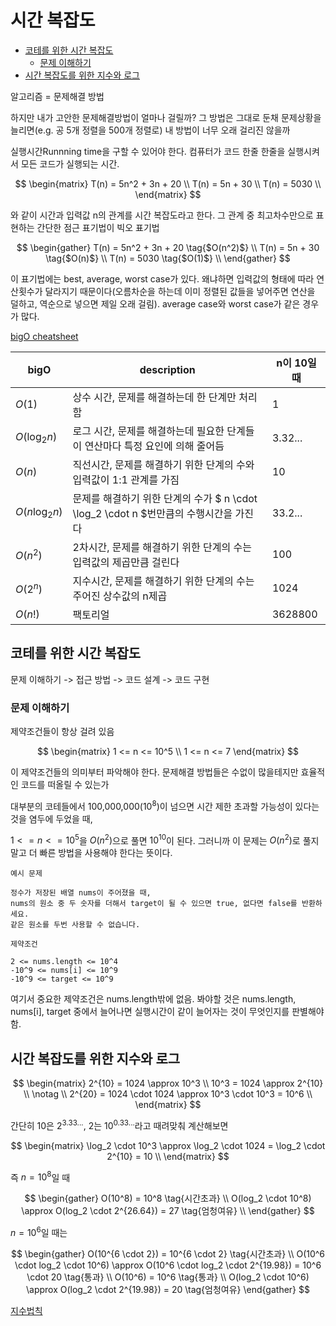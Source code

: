 # 시간 복잡도

<!-- START doctoc generated TOC please keep comment here to allow auto update -->
<!-- DON'T EDIT THIS SECTION, INSTEAD RE-RUN doctoc TO UPDATE -->

- [코테를 위한 시간 복잡도](#%EC%BD%94%ED%85%8C%EB%A5%BC-%EC%9C%84%ED%95%9C-%EC%8B%9C%EA%B0%84-%EB%B3%B5%EC%9E%A1%EB%8F%84)
  - [문제 이해하기](#%EB%AC%B8%EC%A0%9C-%EC%9D%B4%ED%95%B4%ED%95%98%EA%B8%B0)
- [시간 복잡도를 위한 지수와 로그](#%EC%8B%9C%EA%B0%84-%EB%B3%B5%EC%9E%A1%EB%8F%84%EB%A5%BC-%EC%9C%84%ED%95%9C-%EC%A7%80%EC%88%98%EC%99%80-%EB%A1%9C%EA%B7%B8)

<!-- END doctoc generated TOC please keep comment here to allow auto update -->

알고리즘 = 문제해결 방법

하지만 내가 고안한 문제해결방법이 얼마나 걸릴까? 그 방법은 그대로 둔채 문제상황을 늘리면(e.g. 공 5개 정렬을 500개 정렬로) 내 방법이 너무 오래 걸리진 않을까

실행시간Runnning time을 구할 수 있어야 한다. 컴퓨터가 코드 한줄 한줄을 실행시켜서 모든 코드가 실행되는 시간.

$$
\begin{matrix}
T(n) = 5n^2 + 3n + 20 \\
T(n) = 5n + 30 \\
T(n) = 5030 \\
\end{matrix}
$$

와 같이 시간과 입력값 n의 관계를 시간 복잡도라고 한다. 그 관계 중 최고차수만으로 표현하는 간단한 점근 표기법이 빅오 표기법

$$
\begin{gather}
T(n) = 5n^2 + 3n + 20  \tag{$O(n^2)$} \\
T(n) = 5n + 30 \tag{$O(n)$} \\
T(n) = 5030 \tag{$O(1)$} \\
\end{gather}
$$

이 표기법에는 best, average, worst case가 있다. 왜냐하면 입력값의 형태에 따라 연산횟수가 달라지기 때문이다(오름차순을 하는데 이미 정렬된 값들을 넣어주면 연산을 덜하고, 역순으로 넣으면 제일 오래 걸림). average case와 worst case가 같은 경우가 많다.

[bigO cheatsheet](https://www.bigocheatsheet.com/)

| bigO            | description                                                                           | n이 10일 때 |
| --------------- | ------------------------------------------------------------------------------------- | ----------- |
| $O(1)$          | 상수 시간, 문제를 해결하는데 한 단계만 처리함                                         | 1           |
| $O(\log_2 n)$   | 로그 시간, 문제를 해결하는데 필요한 단계들이 연산마다 특정 요인에 의해 줄어듬         | 3.32...     |
| $O(n)$          | 직선시간, 문제를 해결하기 위한 단계의 수와 입력값이 1:1 관계를 가짐                   | 10          |
| $O(n \log_2 n)$ | 문제를 해결하기 위한 단계의 수가 $ n \cdot \log_2 \cdot n $번만큼의 수행시간을 가진다 | 33.2...     |
| $O(n^2)$        | 2차시간, 문제를 해결하기 위한 단계의 수는 입력값의 제곱만큼 걸린다                    | 100         |
| $O(2^n)$        | 지수시간, 문제를 해결하기 위한 단계의 수는 주어진 상수값의 n제곱                      | 1024        |
| $O(n!)$         | 팩토리얼                                                                              | 3628800     |

## 코테를 위한 시간 복잡도

문제 이해하기 -> 접근 방법 -> 코드 설계 -> 코드 구현

### 문제 이해하기

제약조건들이 항상 걸려 있음

$$
\begin{matrix}
1 <= n <= 10^5 \\
1 <= n <= 7
\end{matrix}
$$

이 제약조건들의 의미부터 파악해야 한다.
문제해결 방법들은 수없이 많을테지만 효율적인 코드를 떠올릴 수 있는가

대부분의 코테들에서 100,000,000($10 ^ 8$)이 넘으면 시간 제한 초과할 가능성이 있다는 것을 염두에 두었을 때,

$1 <= n <= 10^5$을 $O(n^2)$으로 풀면 $10^{10}$이 된다. 그러니까 이 문제는 $O(n^2)$로 풀지 말고 더 빠른 방법을 사용해야 한다는 뜻이다.

```plain
예시 문제

정수가 저장된 배열 nums이 주어졌을 때,
nums의 원소 중 두 숫자를 더해서 target이 될 수 있으면 true, 없다면 false를 반환하세요.
같은 원소를 두번 사용할 수 없습니다.

제약조건

2 <= nums.length <= 10^4
-10^9 <= nums[i] <= 10^9
-10^9 <= target <= 10^9
```

여기서 중요한 제약조건은 nums.length밖에 없음. 봐야할 것은 nums.length, nums[i], target 중에서 늘어나면 실행시간이 같이 늘어자는 것이 무엇인지를 판별해야 함.

## 시간 복잡도를 위한 지수와 로그

$$
\begin{matrix}
2^{10} = 1024 \approx 10^3 \\
10^3 = 1024 \approx 2^{10} \\
\notag \\
2^{20} = 1024 \cdot 1024 \approx 10^3 \cdot 10^3 = 10^6 \\
\end{matrix}
$$

간단히 10은 $2^{3.33...}$, 2는 $10^{0.33...}$라고 때려맞춰 계산해보면

$$
\begin{matrix}
\log_2 \cdot 10^3 \approx \log_2 \cdot 1024 = \log_2 \cdot 2^{10} = 10  \\
\end{matrix}
$$

즉 $n = 10^8$일 때

$$
\begin{gather}
O(10^8) = 10^8 \tag{시간초과} \\
O(log_2 \cdot 10^8) \approx O(log_2 \cdot 2^{26.64}) = 27 \tag{엄청여유} \\
\end{gather}
$$

$n = 10^6$일 때는

$$
\begin{gather}
O(10^{6 \cdot 2}) = 10^{6 \cdot 2} \tag{시간초과} \\
O(10^6 \cdot log_2 \cdot 10^6) \approx O(10^6 \cdot log_2 \cdot 2^{19.98}) = 10^6 \cdot 20 \tag{통과} \\
O(10^6) = 10^6 \tag{통과} \\
O(log_2 \cdot 10^6) \approx O(log_2 \cdot 2^{19.98})  = 20 \tag{엄청여유}
\end{gather}
$$

[지수법칙](https://blog.naver.com/galaxyenergy/222525576510)
